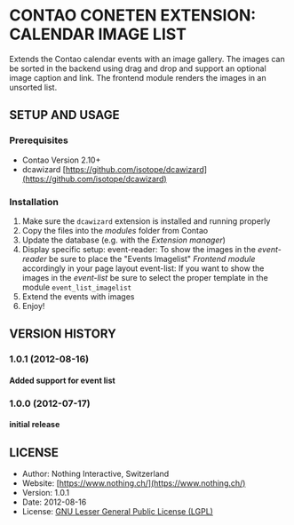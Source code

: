 # CONTAO CONETEN EXTENSION: CALENDAR IMAGE LIST
Extends the Contao calendar events with an image gallery. The images can be sorted in the backend using drag and drop and support an optional image caption and link. The frontend module renders the images in an unsorted list.

## SETUP AND USAGE
### Prerequisites
* Contao Version 2.10+
* dcawizard [https://github.com/isotope/dcawizard](https://github.com/isotope/dcawizard)

### Installation
1. Make sure the `dcawizard` extension is installed and running properly
2. Copy the files into the _modules_ folder from Contao
3. Update the database (e.g. with the _Extension manager_)
4. Display specific setup:
   event-reader: To show the images in the _event-reader_ be sure to place the "Events Imagelist" _Frontend module_ accordingly in your page layout
   event-list:   If you want to show the images in the _event-list_ be sure to select the proper template in the module `event_list_imagelist`
5. Extend the events with images
6. Enjoy!

## VERSION HISTORY
### 1.0.1 (2012-08-16)
#### Added support for event list
### 1.0.0 (2012-07-17)
#### initial release

## LICENSE

* Author:		Nothing Interactive, Switzerland
* Website: 		[https://www.nothing.ch/](https://www.nothing.ch/)
* Version: 		1.0.1
* Date: 		2012-08-16
* License: 		[GNU Lesser General Public License (LGPL)](http://www.gnu.org/licenses/lgpl.html)